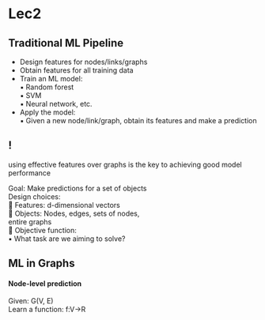 # Lec2

## Traditional ML Pipeline
* Design features for nodes/links/graphs 
* Obtain features for all training data
* Train an ML model:   
▪ Random forest  
▪ SVM  
▪ Neural network, etc.  
* Apply the model:  
▪ Given a new node/link/graph, obtain its features and make a prediction   

## !
using effective features over graphs is the key to achieving good model performance  

Goal: Make predictions for a set of objects  
Design choices:  
 Features: d-dimensional vectors  
 Objects: Nodes, edges, sets of nodes,  
entire graphs  
 Objective function:  
▪ What task are we aiming to solve?  

## ML in Graphs
#### Node-level prediction   
Given: G(V, E)  
Learn a function: f:V->R

